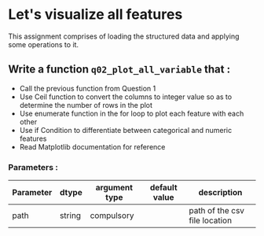 # Let's visualize all features 

This assignment comprises of loading the structured data and applying some operations to it.

## Write a function `q02_plot_all_variable` that :

- Call the previous function from Question 1 
- Use Ceil function to convert the  columns to integer value so as to determine the number of rows in the plot
- Use enumerate function in the for loop to plot each feature with each other
- Use if Condition to differentiate between categorical and numeric features
- Read Matplotlib documentation for reference


### Parameters :
| Parameter | dtype | argument type | default value | description |
| --- | --- | --- | --- | --- |
| path | string | compulsory |  | path of the csv file location |
